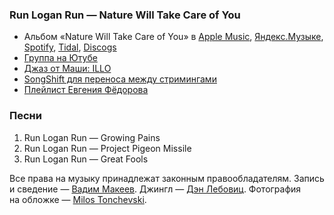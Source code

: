 ### Run Logan Run — Nature Will Take Care of You

- Альбом «Nature Will Take Care of You» в
  [Apple Music](https://music.apple.com/album/1644143222),
  [Яндекс.Музыке](https://music.yandex.com/album/23465595),
  [Spotify](https://open.spotify.com/album/1iP1iQXZRS53xn6yk5X7iE),
  [Tidal](https://tidal.com/browse/album/247331554),
  [Discogs](https://www.discogs.com/release/25300783)
- [Группа на Ютубе](https://www.youtube.com/@runloganrun)
- [Джаз от Маши: ILLO](https://open.spotify.com/album/2oSAGUIIGtUWlz2IrdWZsD)
- [SongShift для переноса между стримингами](https://apps.apple.com/app/id1097974566)
- [Плейлист Евгения Фёдорова](https://open.spotify.com/playlist/4vRl7MGI7n1g2pGGm3eavT)

### Песни

1. Run Logan Run — Growing Pains
2. Run Logan Run — Project Pigeon Missile
3. Run Logan Run — Great Fools

Все права на музыку принадлежат законным правообладателям.
Запись и сведение — [Вадим Макеев](https://twitter.com/pepelsbey).
Джингл — [Дэн Лебовиц](https://www.youtube.com/channel/UC38A5qHrlc_Zgua7vL4b96w).
Фотография на обложке — [Milos Tonchevski](https://unsplash.com/photos/D0WEUa0YFew).
